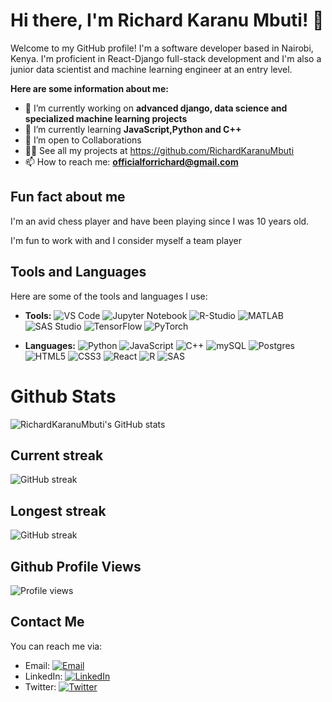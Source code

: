 # Hi there, I'm Richard Karanu Mbuti! 👋

Welcome to my GitHub profile! I'm a software developer based in Nairobi, Kenya. I'm proficient in React-Django full-stack development and I'm also a junior data scientist and machine learning engineer at an entry level.

**Here are some information about me:**

- 🔭 I’m currently working on **advanced django, data science and specialized machine learning projects**
- 🌱 I’m currently learning  **JavaScript,Python and C++**
- 👯 I’m open to Collaborations
- 👨‍💻 See all my projects at https://github.com/RichardKaranuMbuti
- 📫 How to reach me: **officialforrichard@gmail.com**

## Fun fact about me

I'm an avid chess player and have been playing since I was 10 years old.

I'm fun to work with and I consider myself a team player


## Tools and Languages

Here are some of the tools and languages I use:

- **Tools:** 
  ![VS Code](https://img.shields.io/badge/-VS%20Code-007ACC?style=flat-square&logo=visual-studio-code&logoColor=white)
  ![Jupyter Notebook](https://img.shields.io/badge/-Jupyter%20Notebook-F37626?style=flat-square&logo=jupyter&logoColor=white)
  ![R-Studio](https://img.shields.io/badge/-R%20Studio-75AADB?style=flat-square&logo=rstudio&logoColor=white)
  ![MATLAB](https://img.shields.io/badge/-MATLAB-0076A8?style=flat-square&logo=mathworks&logoColor=white)
  ![SAS Studio](https://img.shields.io/badge/-SAS%20Studio-2071C8?style=flat-square&logo=sas&logoColor=white)
  ![TensorFlow](https://img.shields.io/badge/-TensorFlow-FF6F00?style=flat-square&logo=tensorflow&logoColor=white)
  ![PyTorch](https://img.shields.io/badge/-PyTorch-EE4C2C?style=flat-square&logo=pytorch&logoColor=white)

- **Languages:** 
![Python](https://img.shields.io/badge/-Python-3776AB?style=flat-square&logo=python&logoColor=white)
![JavaScript](https://img.shields.io/badge/-JavaScript-F7DF1E?style=flat-square&logo=javascript&logoColor=white)
![C++](https://img.shields.io/badge/-C++-00599C?style=flat-square&logo=c%2B%2B&logoColor=white)
![mySQL](https://img.shields.io/badge/-MySQL-4479A1?style=flat-square&logo=mysql&logoColor=white)
![Postgres](https://img.shields.io/badge/-PostgreSQL-336791?style=flat-square&logo=postgresql&logoColor=white)
![HTML5](https://img.shields.io/badge/-HTML5-E34F26?style=flat-square&logo=html5&logoColor=white)
![CSS3](https://img.shields.io/badge/-CSS3-1572B6?style=flat-square&logo=css3&logoColor=white)
![React](https://img.shields.io/badge/-React-61DAFB?style=flat-square&logo=react&logoColor=white)
![R](https://img.shields.io/badge/-R-276DC3?style=flat-square&logo=r&logoColor=white)
![SAS](https://img.shields.io/badge/-SAS-BD3381?style=flat-square&logo=sas&logoColor=white)


# Github Stats

![RichardKaranuMbuti's GitHub stats](https://github-readme-stats.vercel.app/api?username=RichardKaranuMbuti&show_icons=true&theme=radical)

## Current streak
![GitHub streak](https://github-readme-streak-stats.herokuapp.com/?user=RichardKaranuMbuti&theme=radical)

## Longest streak
![GitHub streak](https://github-readme-streak-stats.herokuapp.com/?user=RichardKaranuMbuti&theme=radical&include_all_commits=true)


## Github Profile Views

![Profile views](https://gpvc.arturio.dev/RichardKaranu)

## Contact Me
You can reach me via:

- Email: [![Email](https://img.shields.io/badge/-Email-D14836?style=flat-square&logo=gmail&logoColor=white)](mailto:officialforrichardk@gmail.com)
- LinkedIn: [![LinkedIn](https://img.shields.io/badge/-LinkedIn-0077B5?style=flat-square&logo=linkedin&logoColor=white)](https://www.linkedin.com/in/richard-karanu-94b572241/)
- Twitter: [![Twitter](https://img.shields.io/badge/-Twitter-blue?style=flat-square&logo=twitter&logoColor=white&link=https://twitter.com/AI_solutionsNow)](https://twitter.com/AI_solutionsNow)

